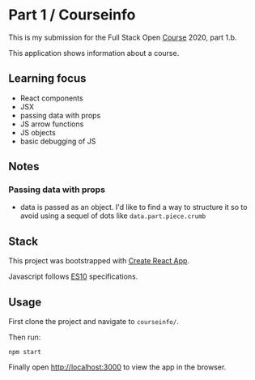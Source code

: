 # Part 1 / Courseinfo 

This is my submission for the Full Stack Open [Course](https://fullstackopen.com/en) 2020, part 1.b.

This application shows information about a course.

## Learning focus

- React components
- JSX
- passing data with props
- JS arrow functions
- JS objects
- basic debugging of JS

## Notes

### Passing data with props
- data is passed as an object. I'd like to find a way to structure it so to avoid using a sequel of dots like ``data.part.piece.crumb``

## Stack

This project was bootstrapped with [Create React App](https://github.com/facebook/create-react-app).

Javascript follows [ES10](http://www.ecma-international.org/ecma-262/10.0/index.html) specifications.

## Usage

First clone the project and navigate to ``courseinfo/``.

Then run:

```
npm start
```

Finally open [http://localhost:3000](http://localhost:3000) to view the app in the browser.